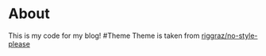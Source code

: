 # About
This is my code for my blog!
#Theme
Theme is taken from [riggraz/no-style-please](https://github.com/riggraz/no-style-please)
